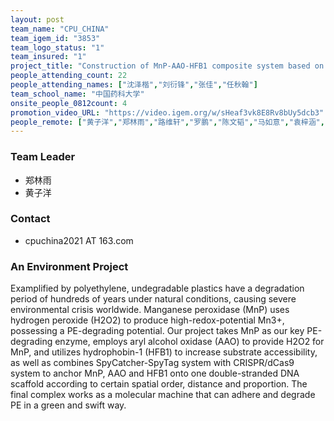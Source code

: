 ```yaml
---
layout: post
team_name: "CPU_CHINA"
team_igem_id: "3853"
team_logo_status: "1"
team_insured: "1"
project_title: "Construction of MnP-AAO-HFB1 composite system based on CRISPR/dCas9 programmable assembly technology for the oxidation of polyethylene plastic"
people_attending_count: 22
people_attending_names: ["沈泽楷","刘衍锋","张佳","任秋翰"]
team_school_name: "中国药科大学"
onsite_people_0812count: 4
promotion_video_URL: "https://video.igem.org/w/sHeaf3vk8E8Rv8bUy5dcb3"
people_remote: ["黄子洋","郑林雨","路维轩","罗鹏","陈文韬","马如意","袁梓涵","刘宫羽","王秦月","钱鸿颉","管健翔","王端端","袁滢","梁乐怡","李芊","李笑莹","吕瞳","刘鑫"]
---
```



### Team Leader
* 郑林雨
* 黄子洋

### Contact
* cpuchina2021 AT 163.com

### An Environment Project

Examplified by polyethylene, undegradable plastics have a degradation period of hundreds of years under natural conditions, causing severe environmental crisis worldwide. Manganese peroxidase (MnP) uses hydrogen peroxide (H2O2) to produce high-redox-potential Mn3+, possessing a PE-degrading potential. Our project takes MnP as our key PE-degrading enzyme, employs aryl alcohol oxidase (AAO) to provide H2O2 for MnP, and utilizes hydrophobin-1 (HFB1) to increase substrate accessibility, as well as combines SpyCatcher-SpyTag system with CRISPR/dCas9 system to anchor MnP, AAO and HFB1 onto one double-stranded DNA scaffold according to certain spatial order, distance and proportion. The final complex works as a molecular machine that can adhere and degrade PE in a green and swift way.
